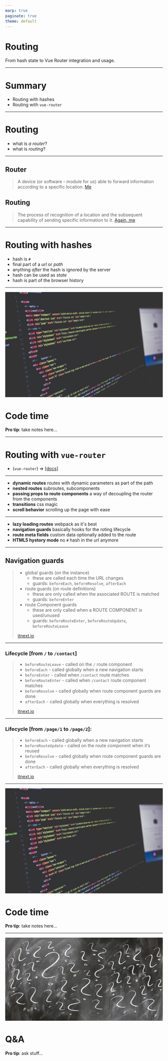 ```yaml
---
marp: true
paginate: true
theme: default
---
```


# Routing

From hash state to Vue Router integration and usage.

---

# Summary

- Routing with hashes
- Routing with `vue-router`

---

# Routing

- what is *a router*?
- what is *routing*?

---

## Router
> A device (or software - module for us) able to forward information according to a specific location.
[Me]()

## Routing
> The process of recognition of a location and the subsequent capability of sending specific information to it.
[Again, me]()

---

# Routing with hashes

- hash is `#`
- final part of a *url* or *path*
- anything *after* the hash is ignored by the server
- hash can be used as *state*
- hash is part of the browser history

---

![bg left](/assets/docs/code.jpg)

# Code time

**Pro tip**: take notes here...

---

# Routing with `vue-router`

- (`vue-router`) => [[docs]](https://router.vuejs.org/)

---

- **dynamic routes**
routes with dynamic parameters as part of the path
- **nested routes** 
subroutes, subcomponents
- **passing props to route components**
a way of decoupling the router from the components
- **transitions**
css magic
- **scroll behavior**
scrolling up the page with ease

--- 

- **lazy loading routes**
webpack as it's best
- **navigation guards**
basically hooks for the roting lifecycle
- **route meta fields**
custom data optionally added to the route
- **HTML5 hystory mode**
no `#` hash in the url anymore

---

## Navigation guards

> - global guards (on the instance)
>   - these are called each time the URL changes
>   - guards: `beforeEach`, `beforeResolve`, `afterEach`
> - route guards (on route definitions)
>   - these are only called when the associated ROUTE is matched
>   - guards: `beforeEnter`
> - route Component guards
>   - these are only called when a ROUTE COMPONENT is used/unused
>   - guards: `beforeRouteEnter`, `beforeRouteUpdate`, `beforeRouteLeave`
>
>[itnext.io](https://itnext.io/yes-this-is-how-vue-router-guards-work-when-to-use-them-ed7e34946211)

---

### Lifecycle [from `/` to `/contact`]
>- `beforeRouteLeave` - called on the `/` route component
>- `beforeEach` - called globally when a new navigation starts
>- `beforeEnter` - called when `/contact` route matches
>- `beforeRouteEnter` - called when `/contact` route component matches
>- `beforeResolve` - called globally when route component guards are done
>- `afterEach` - called globally when everything is resolved
>
>[itnext.io](https://itnext.io/yes-this-is-how-vue-router-guards-work-when-to-use-them-ed7e34946211)

--- 

### Lifecycle [from `/page/1` to `/page/2`]:
>- `beforeEach` - called globally when a new navigation starts
>- `beforeRouteUpdate` - called on the route component when it’s reused
>- `beforeResolve` - called globally when route component guards are done
>- `afterEach` - called globally when everything is resolved
>
>[itnext.io](https://itnext.io/yes-this-is-how-vue-router-guards-work-when-to-use-them-ed7e34946211)

---

![bg left](/assets/docs/code.jpg)

# Code time

**Pro tip**: take notes here...

---

![bg left](/assets/docs/qea.jpg)

# Q&A

**Pro tip**: ask stuff...

